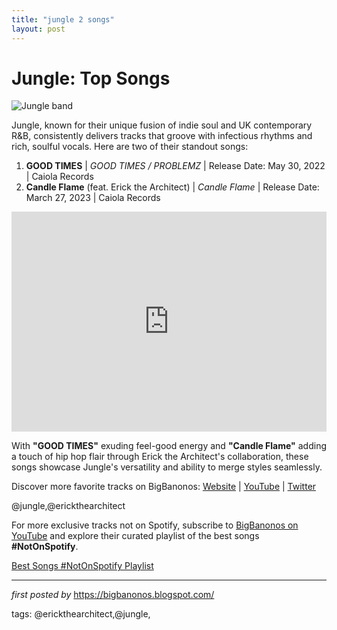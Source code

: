 ```yaml
---
title: "jungle 2 songs"
layout: post
---
```

<h1>Jungle: Top Songs</h1>
<img src="https://i.scdn.co/image/ab67616d00001e028aef0e6491d487d7fe38e9cf" alt="Jungle band"> <p>Jungle, known for their unique fusion of indie soul and UK contemporary R&B, consistently delivers tracks that groove with infectious rhythms and rich, soulful vocals. Here are two of their standout songs:</p> <ol> <li><strong>GOOD TIMES</strong> | <em>GOOD TIMES / PROBLEMZ</em> | Release Date: May 30, 2022 | Caiola Records</li> <li><strong>Candle Flame</strong> (feat. Erick the Architect) | <em>Candle Flame</em> | Release Date: March 27, 2023 | Caiola Records</li>
</ol> <div> <iframe src="https://open.spotify.com/embed/playlist/0Fe2hVpw5k3KxWwZVnIr1d?utm_source=generator" width="100%" height="352" frameBorder="0" allowfullscreen="" allow="autoplay; clipboard-write; encrypted-media; fullscreen; picture-in-picture" loading="lazy"></iframe>
</div> <p>With <strong>"GOOD TIMES"</strong> exuding feel-good energy and <strong>"Candle Flame"</strong> adding a touch of hip hop flair through Erick the Architect's collaboration, these songs showcase Jungle's versatility and ability to merge styles seamlessly.</p> <div> <p>Discover more favorite tracks on BigBanonos: <a href="https://bigbanonos.blogspot.com/">Website</a> | <a href="https://www.youtube.com/@BigBanonos">YouTube</a> | <a href="https://x.com/bigbanonos">Twitter</a></p>
</div> <!-- Tags -->
<p>@jungle,@erickthearchitect</p>


<!--Subscribe and Playlist Links-->
<div>
    <p>For more exclusive tracks not on Spotify, subscribe to <a href="https://www.youtube.com/@BigBanonos" target="_blank">BigBanonos on YouTube</a> and explore their curated playlist of the best songs <strong>#NotOnSpotify</strong>.</p>
    <p><a href="https://www.youtube.com/playlist?list=PLtuNtuTatqI0kFahUCbtbfenC_ET5O_tr" target="_blank">Best Songs #NotOnSpotify Playlist<br /></a></p></div>

<hr />

<p><em>first posted by</em> <a href="https://bigbanonos.blogspot.com/" rel="noopener" target="_new">https://bigbanonos.blogspot.com/</a></p>

<p>tags: @erickthearchitect,@jungle,</p>
